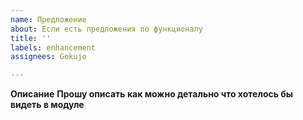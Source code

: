 ```yaml
---
name: Предложение
about: Если есть предложения по функционалу
title: ''
labels: enhancement
assignees: Gokujo

---
```


**Описание**
__Прошу описать как можно детально что хотелось бы видеть в модуле__
